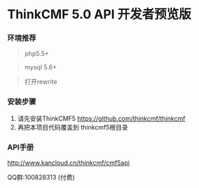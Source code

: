 ThinkCMF 5.0 API 开发者预览版
===============
### 环境推荐
> php5.5+

> mysql 5.6+

> 打开rewrite

### 安装步骤

1. 请先安装ThinkCMF5 https://github.com/thinkcmf/thinkcmf
2. 再把本项目代码覆盖到 thinkcmf5根目录

### API手册
http://www.kancloud.cn/thinkcmf/cmf5api

QQ群:100828313 (付费)




